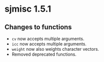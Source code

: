 # sjmisc 1.5.1

## Changes to functions

* `cv` now accepts multiple arguments.
* `icc` now accepts multiple arguments.
* `weight` now also weights character vectors.
* Removed deprecated functions.